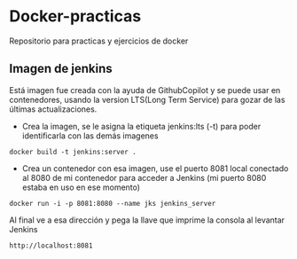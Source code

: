 # Docker-practicas
Repositorio para practicas y ejercicios de docker 

## Imagen de jenkins
Está imagen fue creada con la ayuda de GithubCopilot y se puede usar en contenedores, usando la version LTS(Long Term Service) para gozar de las últimas actualizaciones.

- Crea la imagen, se le asigna la etiqueta jenkins:lts (-t) para poder identificarla con las demás imagenes
```
docker build -t jenkins:server .
```

- Crea un contenedor con esa imagen, use el puerto 8081 local conectado al 8080 de mi contenedor para acceder a Jenkins (mi puerto 8080 estaba en uso en ese momento)
```
docker run -i -p 8081:8080 --name jks jenkins_server
```

Al final ve a esa dirección y pega la llave que imprime la consola al levantar Jenkins
```
http://localhost:8081
```